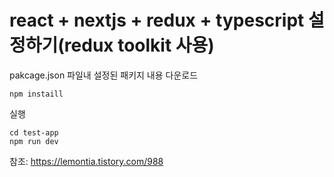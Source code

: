 # react + nextjs + redux + typescript 설정하기(redux toolkit 사용)

pakcage.json 파일내 설정된 패키지 내용 다운로드
~~~
npm instaill
~~~ 

실행
~~~
cd test-app
npm run dev
~~~

참조: https://lemontia.tistory.com/988
